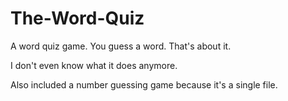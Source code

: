 # The-Word-Quiz
A word quiz game. You guess a word. That's about it.


I don't even know what it does anymore.


Also included a number guessing game because it's a single file.

